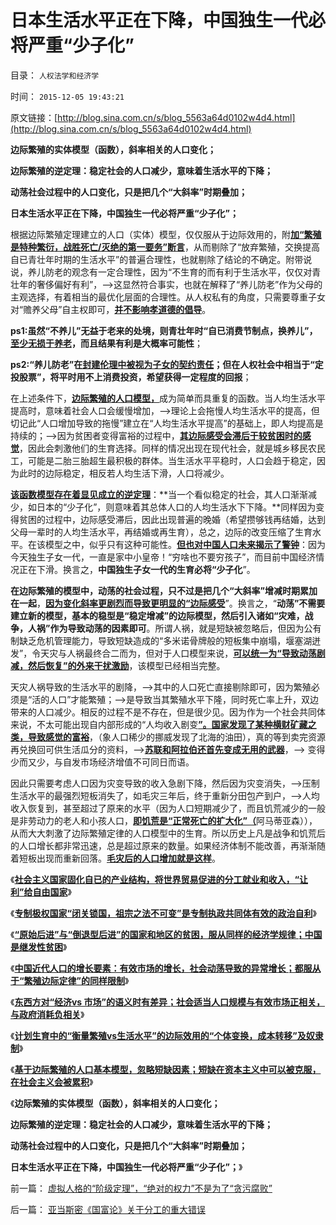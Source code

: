 # 日本生活水平正在下降，中国独生一代必将严重“少子化”

目录： `人权法学和经济学` 

时间： `2015-12-05 19:43:21` 

原文链接：[http://blog.sina.com.cn/s/blog_5563a64d0102w4d4.html](http://blog.sina.com.cn/s/blog_5563a64d0102w4d4.html)

**边际繁殖的实体模型（函数），斜率相关的人口变化；**

**边际繁殖的逆定理：稳定社会的人口减少，意味着生活水平的下降；**

**动荡社会过程中的人口变化，只是把几个“大斜率”时期叠加；**

**日本生活水平正在下降，中国独生一代必将严重“少子化”；**





根据边际繁殖定理建立的人口（实体）模型，仅仅服从于边际效用的，附[**加“繁殖是特种繁衍，战胜死亡/灭绝的第一要务”断言**](../../../2015/12/2/边际繁殖定律隐含的断言：生物种族存续，以繁殖为根本要务；.md)，从而剔除了“放弃繁殖，交换提高自已青壮年时期的生活水平”的普遍合理性，也就剔除了结论的不确定。附带说说，养儿防老的观念有一定合理性，因为“不生育的而有利于生活水平，仅仅对青壮年的奢侈偏好有利”，——>这显然符合事实，也就在解释了“养儿防老”作为父母的主观选择，有着相当的最优化层面的合理性。从人权私有的角度，只需要尊重子女对“赡养父母”自主权即可，[**并不影响孝道德的倡导**](../../../2009/11/5/儒家孟子至圣！摒弃封建忠孝道德枷锁.md)。

**ps1:虽然“不养儿”无益于老来的处境，则青壮年时“自已消费节制点，换养儿”，[**至少无损于养老**](../../../2009/11/8/养儿防老是短见和子女“逆反”.md)，而且结果有利是大概率可能性**；

**ps2:“养儿防老”在[**封建伦理中被视为子女的契约责任**](../../../2009/11/5/没有天生的原罪，没有天生的原债.md)；但在人权社会中相当于“定投股票”，将平时用不上消费投资，希望获得一定程度的回报**；

在上述条件下，[**边际繁殖的人口模型，**](../../../2010/12/24/计划生育的“科学依据”是伪造的.md)成为简单而具重复的函数。当人均生活水平提高时，意味着社会人口会缓慢增加，——>理论上会拖慢人均生活水平的提高，但切记此“人口增加导致的拖慢”建立在“人均生活水平提高”的基础上，即人均提高是持续的；——>因为贫困者变得富裕的过程中，[**其边际感受会滞后于较贫困时的感觉**](../../../2010/12/25/人口增长规律与贫富无关.md)，因此会刺激他们的生育选择。同样的情况出现在现代社会，就是城乡移民农民工，可能是二胎三胎超生最积极的群体。当生活水平平稳时，人口会趋于稳定，因为此时的边际稳定，相反若人均生活下滑，人口将减少。

[**该函数模型存在着显见成立的逆定理**](../../../2015/2/17/正逆定理，逆定理与逆过程的区别，宏观调控的伪科学性.md)：**当一个看似稳定的社会，其人口渐渐减少，如日本的“少子化”，则意味着其总体人口的人均生活水下下降。**同样因为变得贫困的过程中，边际感受滞后，因此出现普遍的晚婚（希望攒够钱再结婚，达到父母一辈时的人均生活水平，再结婚或再生育），总之，边际的改变压缩了生育水平。在该模型之中，似乎只有这种可能性。[**但也对中国人口未来揭示了警钟**](../../../2010/12/25/计划生育正令整个中国社会瓦解.md)：因为今天独生子女一代，一直是家中小皇帝！“穷啥也不要穷孩子”，而目前中国经济情况正在下滑。换言之，**中国独生子女一代的生育必将“少子化**”。

**在边际繁殖的模型中，动荡的社会过程，只不过是把几个“大斜率”增减时期累加在一起**，[**因为变化斜率更剧烈而导致更明显的“边际感受**](../../../2010/12/25/人口增长规律与贫富无关.md)”。换言之，“**动荡”不需要建立新的模型，基本的稳型是“稳定增减”的边际模型，然后引入诸如“灾难，战争，人祸”作为导致动荡的因素即可**。所谓人祸，就是短缺被忽略后，但因为公有制缺乏危机管理能力，导致短缺造成的“多米诺骨牌般的短板集中崩塌，堰塞湖迸发”，令天灾与人祸最终合二而为，但对于人口模型来说，[**可以统一为“导致动荡剧减，然后恢复”的外来干扰激励**](../../../2015/12/2/边际繁殖定律隐含的断言：生物种族存续，以繁殖为根本要务；.md)，该模型已经相当完整。

天灾人祸导致的生活水平的剧降，——>其中的人口死亡直接剔除即可，因为繁殖必须是“活的人口”才能繁殖；——>是导致当其繁殖水平下隆，同时死亡率上升，双边带来的人口减少。相反的过程不是不存在，但是很少见。因为作为一个社会共同体来说，不太可能出现自内部形成的“人均收入剧变[**”。国家发现了某种横财矿藏之类，导致感觉的富裕**](../../../2015/2/13/横财救国中的癌症定理：社会主义最不坏的止损法则.md)，（象人口稀少的挪威发现了北海的油田），真的等到卖完资源再兑换回可供生活瓜分的资料，——>[**苏联和阿拉伯还首先变成无用的武器**](../../../2012/5/24/石油横财维稳十几年，送了苏联的命！.md)，——>
变得少而又少，与自发市场经济增值不可同日而语。

因此只需要考虑人口因为灾变导致的收入急剧下降，然后因为灾变消失，——>压制生活水平的最强烈短板消失了，如毛灾三年后，终于重新分田包产到户，——>人均收入恢复到，甚至超过了原来的水平（因为人口短期减少了，而且饥荒减少的一般是非劳动力的老人和小孩人口，[**即饥荒是“正常死亡的扩大化”（**](../../../2012/3/11/阿马蒂亚森：大饥荒！正常死亡的扩大化.md)阿马蒂亚森）），从而大大刺激了边际繁殖定律的人口模型中的生育。所以历史上凡是战争和饥荒后的人口增长都非常迅速，总是超过原来的数量。如果经济体制不能改善，再渐渐随着短板出现而重新回落。[**毛灾后的人口增加就是这样**](../../../2015/11/30/与有效市场大小的边际相适应的“人口经济规模”.md)。

《[**社会主义国家固化自已的产业结构，将世界贸易促进的分工就业和收入，“让利”给自由国家**](../../../2015/11/25/亚当斯密《国富论》关于分工的重大错误.md)》

《[**专制极权国家“闭关锁国，祖宗之法不可变”是专制执政共同体有效的政治自利**](../../../2015/11/26/（科兹纳定理＋斯密定理）：社会主义共同贫困，资本主义共同富裕.md)》

《[**“原始后进”与“倒退型后进”的国家和地区的贫困，服从同样的经济学规律；中国是继发性贫困**](../../../2015/11/29/取决于有效市场规模的“规模经济”，先验决定的贫困；.md)》

《[**中国近代人口的增长要素：有效市场的增长，社会动荡导致的异常增长；都服从于“繁殖边际定律”的同样限制**](../../../2015/11/30/与有效市场大小的边际相适应的“人口经济规模”.md)》

《[**东西方对“经济vs
市场”的语义时有差异；社会适当人口规模与有效市场正相关，与政府消耗负相关**](../../../2015/12/1/东西方对“经济vs市场”的语义差异；人口相关有效市场.md)》

《[**计划生育中的“衡量繁殖vs生活水平”的边际效用的“个体变换，成本转移”及奴隶制**](../../../2015/12/2/边际繁殖定律隐含的断言：生物种族存续，以繁殖为根本要务；.md)》

《[**基于边际繁殖的人口基本模型，忽略短缺因素；短缺在资本主义中可以被克服，在社会主义会被累积**](../../../2015/12/3/基于边际繁殖的人口基本模型，忽略短缺因素；.md)》

《**边际繁殖的实体模型（函数），斜率相关的人口变化；**

**边际繁殖的逆定理：稳定社会的人口减少，意味着生活水平的下降；**

**动荡社会过程中的人口变化，只是把几个“大斜率”时期叠加；**

**日本生活水平正在下降，中国独生一代必将严重“少子化”；**》

前一篇： [虚拟人格的“阶级定理”，“绝对的权力”不是为了“贪污腐败”](../../../2015/12/5/虚拟人格的“阶级定理”，“绝对的权力”不是为了“贪污腐败”.md)

后一篇： [亚当斯密《国富论》关于分工的重大错误](../../../2015/11/25/亚当斯密《国富论》关于分工的重大错误.md)


